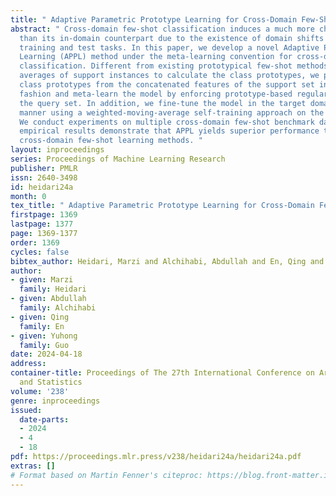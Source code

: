 ```yaml
---
title: " Adaptive Parametric Prototype Learning for Cross-Domain Few-Shot Classification "
abstract: " Cross-domain few-shot classification induces a much more challenging problem
  than its in-domain counterpart due to the existence of domain shifts between the
  training and test tasks. In this paper, we develop a novel Adaptive Parametric Prototype
  Learning (APPL) method under the meta-learning convention for cross-domain few-shot
  classification. Different from existing prototypical few-shot methods that use the
  averages of support instances to calculate the class prototypes, we propose to learn
  class prototypes from the concatenated features of the support set in a parametric
  fashion and meta-learn the model by enforcing prototype-based regularization on
  the query set. In addition, we fine-tune the model in the target domain in a transductive
  manner using a weighted-moving-average self-training approach on the query instances.
  We conduct experiments on multiple cross-domain few-shot benchmark datasets. The
  empirical results demonstrate that APPL yields superior performance to many state-of-the-art
  cross-domain few-shot learning methods. "
layout: inproceedings
series: Proceedings of Machine Learning Research
publisher: PMLR
issn: 2640-3498
id: heidari24a
month: 0
tex_title: " Adaptive Parametric Prototype Learning for Cross-Domain Few-Shot Classification "
firstpage: 1369
lastpage: 1377
page: 1369-1377
order: 1369
cycles: false
bibtex_author: Heidari, Marzi and Alchihabi, Abdullah and En, Qing and Guo, Yuhong
author:
- given: Marzi
  family: Heidari
- given: Abdullah
  family: Alchihabi
- given: Qing
  family: En
- given: Yuhong
  family: Guo
date: 2024-04-18
address:
container-title: Proceedings of The 27th International Conference on Artificial Intelligence
  and Statistics
volume: '238'
genre: inproceedings
issued:
  date-parts:
  - 2024
  - 4
  - 18
pdf: https://proceedings.mlr.press/v238/heidari24a/heidari24a.pdf
extras: []
# Format based on Martin Fenner's citeproc: https://blog.front-matter.io/posts/citeproc-yaml-for-bibliographies/
---
```

